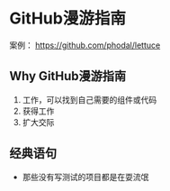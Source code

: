 # GitHub漫游指南
案例： https://github.com/phodal/lettuce

## Why GitHub漫游指南
1. 工作，可以找到自己需要的组件或代码
2. 获得工作
3. 扩大交际


## 经典语句
* 那些没有写测试的项目都是在耍流氓
